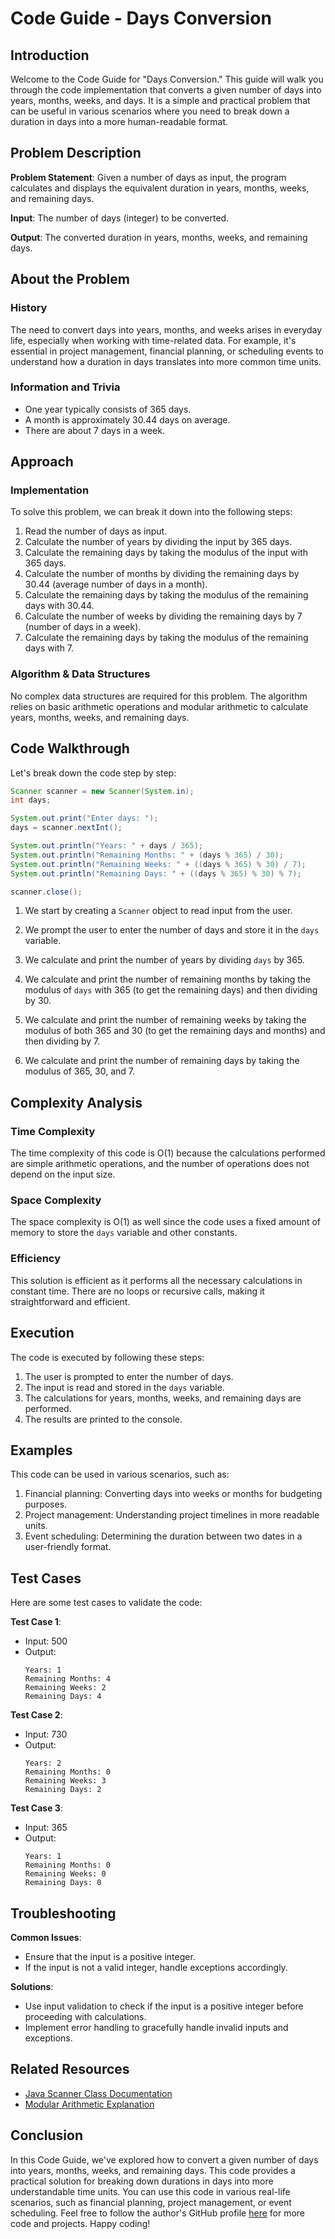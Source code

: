 # Code Guide - Days Conversion

## Introduction

Welcome to the Code Guide for "Days Conversion." This guide will walk you through the code implementation that converts a given number of days into years, months, weeks, and days. It is a simple and practical problem that can be useful in various scenarios where you need to break down a duration in days into a more human-readable format.

## Problem Description

**Problem Statement**: Given a number of days as input, the program calculates and displays the equivalent duration in years, months, weeks, and remaining days.

**Input**: The number of days (integer) to be converted.

**Output**: The converted duration in years, months, weeks, and remaining days.

## About the Problem

### History

The need to convert days into years, months, and weeks arises in everyday life, especially when working with time-related data. For example, it's essential in project management, financial planning, or scheduling events to understand how a duration in days translates into more common time units.

### Information and Trivia

- One year typically consists of 365 days.
- A month is approximately 30.44 days on average.
- There are about 7 days in a week.

## Approach

### Implementation

To solve this problem, we can break it down into the following steps:

1. Read the number of days as input.
2. Calculate the number of years by dividing the input by 365 days.
3. Calculate the remaining days by taking the modulus of the input with 365 days.
4. Calculate the number of months by dividing the remaining days by 30.44 (average number of days in a month).
5. Calculate the remaining days by taking the modulus of the remaining days with 30.44.
6. Calculate the number of weeks by dividing the remaining days by 7 (number of days in a week).
7. Calculate the remaining days by taking the modulus of the remaining days with 7.

### Algorithm & Data Structures

No complex data structures are required for this problem. The algorithm relies on basic arithmetic operations and modular arithmetic to calculate years, months, weeks, and remaining days.

## Code Walkthrough

Let's break down the code step by step:

```java
Scanner scanner = new Scanner(System.in);
int days;

System.out.print("Enter days: ");
days = scanner.nextInt();

System.out.println("Years: " + days / 365);
System.out.println("Remaining Months: " + (days % 365) / 30);
System.out.println("Remaining Weeks: " + ((days % 365) % 30) / 7);
System.out.println("Remaining Days: " + ((days % 365) % 30) % 7);

scanner.close();
```

1. We start by creating a `Scanner` object to read input from the user.

2. We prompt the user to enter the number of days and store it in the `days` variable.

3. We calculate and print the number of years by dividing `days` by 365.

4. We calculate and print the number of remaining months by taking the modulus of `days` with 365 (to get the remaining days) and then dividing by 30.

5. We calculate and print the number of remaining weeks by taking the modulus of both 365 and 30 (to get the remaining days and months) and then dividing by 7.

6. We calculate and print the number of remaining days by taking the modulus of 365, 30, and 7.

## Complexity Analysis

### Time Complexity

The time complexity of this code is O(1) because the calculations performed are simple arithmetic operations, and the number of operations does not depend on the input size.

### Space Complexity

The space complexity is O(1) as well since the code uses a fixed amount of memory to store the `days` variable and other constants.

### Efficiency

This solution is efficient as it performs all the necessary calculations in constant time. There are no loops or recursive calls, making it straightforward and efficient.

## Execution

The code is executed by following these steps:
1. The user is prompted to enter the number of days.
2. The input is read and stored in the `days` variable.
3. The calculations for years, months, weeks, and remaining days are performed.
4. The results are printed to the console.

## Examples

This code can be used in various scenarios, such as:

1. Financial planning: Converting days into weeks or months for budgeting purposes.
2. Project management: Understanding project timelines in more readable units.
3. Event scheduling: Determining the duration between two dates in a user-friendly format.

## Test Cases

Here are some test cases to validate the code:

**Test Case 1**:
- Input: 500
- Output:
  ```
  Years: 1
  Remaining Months: 4
  Remaining Weeks: 2
  Remaining Days: 4
  ```

**Test Case 2**:
- Input: 730
- Output:
  ```
  Years: 2
  Remaining Months: 0
  Remaining Weeks: 3
  Remaining Days: 2
  ```

**Test Case 3**:
- Input: 365
- Output:
  ```
  Years: 1
  Remaining Months: 0
  Remaining Weeks: 0
  Remaining Days: 0
  ```

## Troubleshooting

**Common Issues**:
- Ensure that the input is a positive integer.
- If the input is not a valid integer, handle exceptions accordingly.

**Solutions**:
- Use input validation to check if the input is a positive integer before proceeding with calculations.
- Implement error handling to gracefully handle invalid inputs and exceptions.

## Related Resources

- [Java Scanner Class Documentation](https://docs.oracle.com/en/java/javase/16/docs/api/java.base/java/util/Scanner.html)
- [Modular Arithmetic Explanation](https://en.wikipedia.org/wiki/Modular_arithmetic)

## Conclusion

In this Code Guide, we've explored how to convert a given number of days into years, months, weeks, and remaining days. This code provides a practical solution for breaking down durations in days into more understandable time units. You can use this code in various real-life scenarios, such as financial planning, project management, or event scheduling. Feel free to follow the author's GitHub profile [here](https://github.com/SharifdotG) for more code and projects. Happy coding!